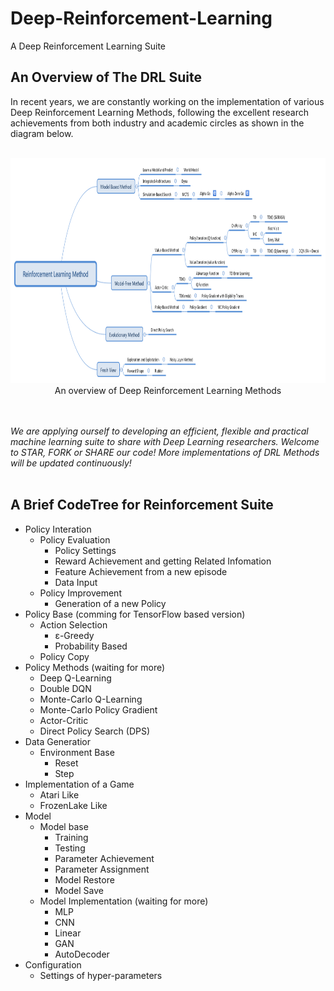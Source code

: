 # Deep-Reinforcement-Learning
A Deep Reinforcement Learning Suite

## An Overview of The **DRL** Suite 

In recent years, we are constantly working on the implementation of various Deep Reinforcement Learning Methods, following the excellent research achievements from both industry and academic circles as shown in the diagram below.<br></br>

<div align=center><img src="https://github.com/emailhxn/Deep-Reinforcement-Learning/blob/master/img/ReinforcementLearningMethod.png" width = "1000" height = "360"/></div>
<div align=center>An overview of Deep Reinforcement Learning Methods</div>

<br></br>
*We are applying ourself to developing an efficient, flexible and practical machine learning suite to share with Deep Learning researchers. Welcome to STAR, FORK or SHARE our code! More implementations of DRL Methods will be updated continuously!*
<br></br>

## A Brief CodeTree for Reinforcement Suite

- Policy Interation
  - Policy Evaluation
    - Policy Settings
    - Reward Achievement and getting Related Infomation
    - Feature Achievement from a new episode
    - Data Input
  - Policy Improvement
    - Generation of a new Policy 
- Policy Base (comming for TensorFlow based version)
  - Action Selection
    - ε-Greedy
    - Probability Based
  - Policy Copy
- Policy Methods (waiting for more)
  - Deep Q-Learning
  - Double DQN
  - Monte-Carlo Q-Learning
  - Monte-Carlo Policy Gradient
  - Actor-Critic
  - Direct Policy Search (DPS)
- Data Generatior
  - Environment Base
     - Reset
     - Step
- Implementation of a Game
  - Atari Like
  - FrozenLake Like
- Model
  - Model base
    - Training
    - Testing
    - Parameter Achievement
    - Parameter Assignment
    - Model Restore
    - Model Save
  - Model Implementation (waiting for more)
    - MLP
    - CNN
    - Linear
    - GAN
    - AutoDecoder
- Configuration
  - Settings of hyper-parameters


